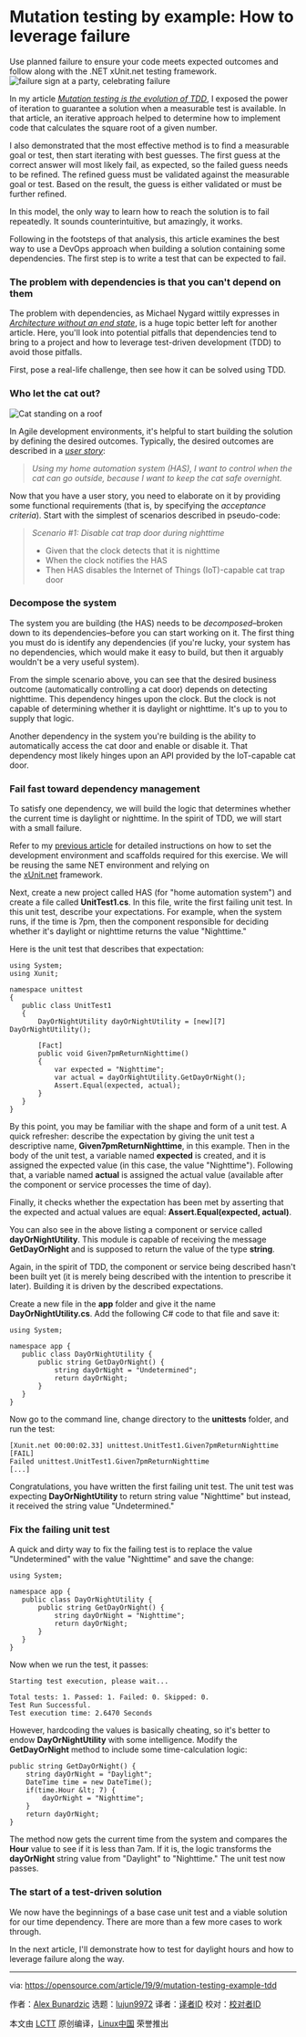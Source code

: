 [#]: collector: (lujun9972)
[#]: translator: ( )
[#]: reviewer: ( )
[#]: publisher: ( )
[#]: url: ( )
[#]: subject: (Mutation testing by example: How to leverage failure)
[#]: via: (https://opensource.com/article/19/9/mutation-testing-example-tdd)
[#]: author: (Alex Bunardzic https://opensource.com/users/alex-bunardzic)

Mutation testing by example: How to leverage failure
======
Use planned failure to ensure your code meets expected outcomes and
follow along with the .NET xUnit.net testing framework.
![failure sign at a party, celebrating failure][1]

In my article _[Mutation testing is the evolution of TDD][2]_, I exposed the power of iteration to guarantee a solution when a measurable test is available. In that article, an iterative approach helped to determine how to implement code that calculates the square root of a given number.

I also demonstrated that the most effective method is to find a measurable goal or test, then start iterating with best guesses. The first guess at the correct answer will most likely fail, as expected, so the failed guess needs to be refined. The refined guess must be validated against the measurable goal or test. Based on the result, the guess is either validated or must be further refined.

In this model, the only way to learn how to reach the solution is to fail repeatedly. It sounds counterintuitive, but amazingly, it works.

Following in the footsteps of that analysis, this article examines the best way to use a DevOps approach when building a solution containing some dependencies. The first step is to write a test that can be expected to fail.

### The problem with dependencies is that you can't depend on them

The problem with dependencies, as Michael Nygard wittily expresses in _[Architecture without an end state][3]_, is a huge topic better left for another article. Here, you'll look into potential pitfalls that dependencies tend to bring to a project and how to leverage test-driven development (TDD) to avoid those pitfalls.

First, pose a real-life challenge, then see how it can be solved using TDD.

### Who let the cat out?

![Cat standing on a roof][4]

In Agile development environments, it's helpful to start building the solution by defining the desired outcomes. Typically, the desired outcomes are described in a [_user story_][5]:

> _Using my home automation system (HAS),
>  I want to control when the cat can go outside,
>  because I want to keep the cat safe overnight._

Now that you have a user story, you need to elaborate on it by providing some functional requirements (that is, by specifying the _acceptance criteria_). Start with the simplest of scenarios described in pseudo-code:

> _Scenario #1: Disable cat trap door during nighttime_
>
>   * Given that the clock detects that it is nighttime
>   * When the clock notifies the HAS
>   * Then HAS disables the Internet of Things (IoT)-capable cat trap door
>


### Decompose the system

The system you are building (the HAS) needs to be _decomposed_–broken down to its dependencies–before you can start working on it. The first thing you must do is identify any dependencies (if you're lucky, your system has no dependencies, which would make it easy to build, but then it arguably wouldn't be a very useful system).

From the simple scenario above, you can see that the desired business outcome (automatically controlling a cat door) depends on detecting nighttime. This dependency hinges upon the clock. But the clock is not capable of determining whether it is daylight or nighttime. It's up to you to supply that logic.

Another dependency in the system you're building is the ability to automatically access the cat door and enable or disable it. That dependency most likely hinges upon an API provided by the IoT-capable cat door.

### Fail fast toward dependency management

To satisfy one dependency, we will build the logic that determines whether the current time is daylight or nighttime. In the spirit of TDD, we will start with a small failure.

Refer to my [previous article][2] for detailed instructions on how to set the development environment and scaffolds required for this exercise. We will be reusing the same NET environment and relying on the [xUnit.net][6] framework.

Next, create a new project called HAS (for "home automation system") and create a file called **UnitTest1.cs**. In this file, write the first failing unit test. In this unit test, describe your expectations. For example, when the system runs, if the time is 7pm, then the component responsible for deciding whether it's daylight or nighttime returns the value "Nighttime."

Here is the unit test that describes that expectation:


```
using System;
using Xunit;

namespace unittest
{
   public class UnitTest1
   {
       DayOrNightUtility dayOrNightUtility = [new][7] DayOrNightUtility();

       [Fact]
       public void Given7pmReturnNighttime()
       {
           var expected = "Nighttime";
           var actual = dayOrNightUtility.GetDayOrNight();
           Assert.Equal(expected, actual);
       }
   }
}
```

By this point, you may be familiar with the shape and form of a unit test. A quick refresher: describe the expectation by giving the unit test a descriptive name, **Given7pmReturnNighttime**, in this example. Then in the body of the unit test, a variable named **expected** is created, and it is assigned the expected value (in this case, the value "Nighttime"). Following that, a variable named **actual** is assigned the actual value (available after the component or service processes the time of day).

Finally, it checks whether the expectation has been met by asserting that the expected and actual values are equal: **Assert.Equal(expected, actual)**.

You can also see in the above listing a component or service called **dayOrNightUtility**. This module is capable of receiving the message **GetDayOrNight** and is supposed to return the value of the type **string**.

Again, in the spirit of TDD, the component or service being described hasn't been built yet (it is merely being described with the intention to prescribe it later). Building it is driven by the described expectations.

Create a new file in the **app** folder and give it the name **DayOrNightUtility.cs**. Add the following C# code to that file and save it:


```
using System;

namespace app {
   public class DayOrNightUtility {
       public string GetDayOrNight() {
           string dayOrNight = "Undetermined";
           return dayOrNight;
       }
   }
}
```

Now go to the command line, change directory to the **unittests** folder, and run the test:


```
[Xunit.net 00:00:02.33] unittest.UnitTest1.Given7pmReturnNighttime [FAIL]
Failed unittest.UnitTest1.Given7pmReturnNighttime
[...]
```

Congratulations, you have written the first failing unit test. The unit test was expecting **DayOrNightUtility** to return string value "Nighttime" but instead, it received the string value "Undetermined."

### Fix the failing unit test

A quick and dirty way to fix the failing test is to replace the value "Undetermined" with the value "Nighttime" and save the change:


```
using System;

namespace app {
   public class DayOrNightUtility {
       public string GetDayOrNight() {
           string dayOrNight = "Nighttime";
           return dayOrNight;
       }
   }
}
```

Now when we run the test, it passes:


```
Starting test execution, please wait...

Total tests: 1. Passed: 1. Failed: 0. Skipped: 0.
Test Run Successful.
Test execution time: 2.6470 Seconds
```

However, hardcoding the values is basically cheating, so it's better to endow **DayOrNightUtility** with some intelligence. Modify the **GetDayOrNight** method to include some time-calculation logic:


```
public string GetDayOrNight() {
    string dayOrNight = "Daylight";
    DateTime time = new DateTime();
    if(time.Hour &lt; 7) {
        dayOrNight = "Nighttime";
    }
    return dayOrNight;
}
```

The method now gets the current time from the system and compares the **Hour** value to see if it is less than 7am. If it is, the logic transforms the **dayOrNight** string value from "Daylight" to "Nighttime." The unit test now passes.

### The start of a test-driven solution

We now have the beginnings of a base case unit test and a viable solution for our time dependency. There are more than a few more cases to work through. 

In the next article, I'll demonstrate how to test for daylight hours and how to leverage failure along the way.

--------------------------------------------------------------------------------

via: https://opensource.com/article/19/9/mutation-testing-example-tdd

作者：[Alex Bunardzic][a]
选题：[lujun9972][b]
译者：[译者ID](https://github.com/译者ID)
校对：[校对者ID](https://github.com/校对者ID)

本文由 [LCTT](https://github.com/LCTT/TranslateProject) 原创编译，[Linux中国](https://linux.cn/) 荣誉推出

[a]: https://opensource.com/users/alex-bunardzic
[b]: https://github.com/lujun9972
[1]: https://opensource.com/sites/default/files/styles/image-full-size/public/lead-images/fail_failure_celebrate.png?itok=LbvDAEZF (failure sign at a party, celebrating failure)
[2]: https://opensource.com/article/19/8/mutation-testing-evolution-tdd
[3]: https://www.infoq.com/presentations/Architecture-Without-an-End-State/
[4]: https://opensource.com/sites/default/files/uploads/cat.png (Cat standing on a roof)
[5]: https://www.agilealliance.org/glossary/user-stories
[6]: https://xunit.net/
[7]: http://www.google.com/search?q=new+msdn.microsoft.com
